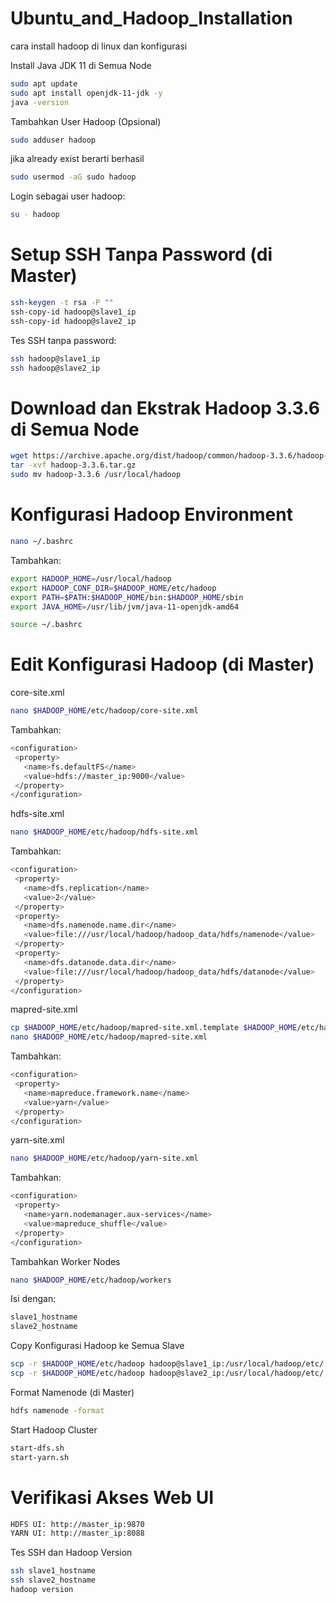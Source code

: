 # Ubuntu_and_Hadoop_Installation
cara install hadoop di linux dan konfigurasi

Install Java JDK 11 di Semua Node

```bash
sudo apt update
sudo apt install openjdk-11-jdk -y
java -version
```

Tambahkan User Hadoop (Opsional)

```bash
sudo adduser hadoop
```
jika already exist berarti berhasil

```bash
sudo usermod -aG sudo hadoop
```

Login sebagai user hadoop:
```bash
su - hadoop
```

# Setup SSH Tanpa Password (di Master)

```bash
ssh-keygen -t rsa -P ""
ssh-copy-id hadoop@slave1_ip
ssh-copy-id hadoop@slave2_ip
```

Tes SSH tanpa password:

```bash
ssh hadoop@slave1_ip
ssh hadoop@slave2_ip
```

# Download dan Ekstrak Hadoop 3.3.6 di Semua Node

```bash
wget https://archive.apache.org/dist/hadoop/common/hadoop-3.3.6/hadoop-3.3.6.tar.gz
tar -xvf hadoop-3.3.6.tar.gz
sudo mv hadoop-3.3.6 /usr/local/hadoop
```

# Konfigurasi Hadoop Environment

```bash
nano ~/.bashrc
```
Tambahkan:
```bash
export HADOOP_HOME=/usr/local/hadoop
export HADOOP_CONF_DIR=$HADOOP_HOME/etc/hadoop
export PATH=$PATH:$HADOOP_HOME/bin:$HADOOP_HOME/sbin
export JAVA_HOME=/usr/lib/jvm/java-11-openjdk-amd64
```
```bash
source ~/.bashrc
```

# Edit Konfigurasi Hadoop (di Master)
core-site.xml
```bash
nano $HADOOP_HOME/etc/hadoop/core-site.xml
```
Tambahkan:
```bash
<configuration>
 <property>
   <name>fs.defaultFS</name>
   <value>hdfs://master_ip:9000</value>
 </property>
</configuration>
```
hdfs-site.xml
```bash
nano $HADOOP_HOME/etc/hadoop/hdfs-site.xml
```
Tambahkan:
```bash
<configuration>
 <property>
   <name>dfs.replication</name>
   <value>2</value>
 </property>
 <property>
   <name>dfs.namenode.name.dir</name>
   <value>file:///usr/local/hadoop/hadoop_data/hdfs/namenode</value>
 </property>
 <property>
   <name>dfs.datanode.data.dir</name>
   <value>file:///usr/local/hadoop/hadoop_data/hdfs/datanode</value>
 </property>
</configuration>
```
mapred-site.xml
```bash
cp $HADOOP_HOME/etc/hadoop/mapred-site.xml.template $HADOOP_HOME/etc/hadoop/mapred-site.xml
nano $HADOOP_HOME/etc/hadoop/mapred-site.xml
```
Tambahkan:
```bash
<configuration>
 <property>
   <name>mapreduce.framework.name</name>
   <value>yarn</value>
 </property>
</configuration>
```
yarn-site.xml
```bash
nano $HADOOP_HOME/etc/hadoop/yarn-site.xml
```
Tambahkan:
```bash
<configuration>
 <property>
   <name>yarn.nodemanager.aux-services</name>
   <value>mapreduce_shuffle</value>
 </property>
</configuration>
```
Tambahkan Worker Nodes
```bash
nano $HADOOP_HOME/etc/hadoop/workers
```
Isi dengan:
```bash
slave1_hostname
slave2_hostname
```

Copy Konfigurasi Hadoop ke Semua Slave
```bash
scp -r $HADOOP_HOME/etc/hadoop hadoop@slave1_ip:/usr/local/hadoop/etc/
scp -r $HADOOP_HOME/etc/hadoop hadoop@slave2_ip:/usr/local/hadoop/etc/
```
Format Namenode (di Master)
```bash
hdfs namenode -format
```
Start Hadoop Cluster
```bash
start-dfs.sh
start-yarn.sh
```
# Verifikasi Akses Web UI
```bash
HDFS UI: http://master_ip:9870
YARN UI: http://master_ip:8088
```

Tes SSH dan Hadoop Version
```bash
ssh slave1_hostname
ssh slave2_hostname
hadoop version
```




